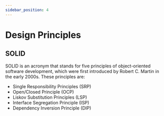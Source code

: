 ```yaml
---
sidebar_position: 4
---
```


# Design Principles

## SOLID

SOLID is an acronym that stands for five principles of object-oriented software development, which were first introduced by Robert C. Martin in the early 2000s. These principles are:

- Single Responsibility Principles (SRP)
- Open/Closed Principle (OCP)
- Liskov Substitution Principles (LSP)
- Interface Segregation Principle (ISP)
- Dependency Inversion Principle (DIP)
